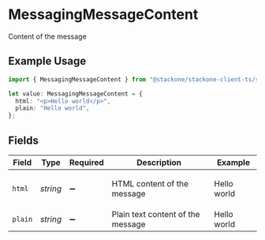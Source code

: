 # MessagingMessageContent

Content of the message

## Example Usage

```typescript
import { MessagingMessageContent } from "@stackone/stackone-client-ts/sdk/models/shared";

let value: MessagingMessageContent = {
  html: "<p>Hello world</p>",
  plain: "Hello world",
};
```

## Fields

| Field                             | Type                              | Required                          | Description                       | Example                           |
| --------------------------------- | --------------------------------- | --------------------------------- | --------------------------------- | --------------------------------- |
| `html`                            | *string*                          | :heavy_minus_sign:                | HTML content of the message       | <p>Hello world</p>                |
| `plain`                           | *string*                          | :heavy_minus_sign:                | Plain text content of the message | Hello world                       |